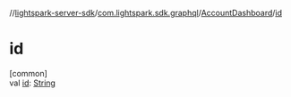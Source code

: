 //[lightspark-server-sdk](../../../index.md)/[com.lightspark.sdk.graphql](../index.md)/[AccountDashboard](index.md)/[id](id.md)

# id

[common]\
val [id](id.md): [String](https://kotlinlang.org/api/latest/jvm/stdlib/kotlin/-string/index.html)
